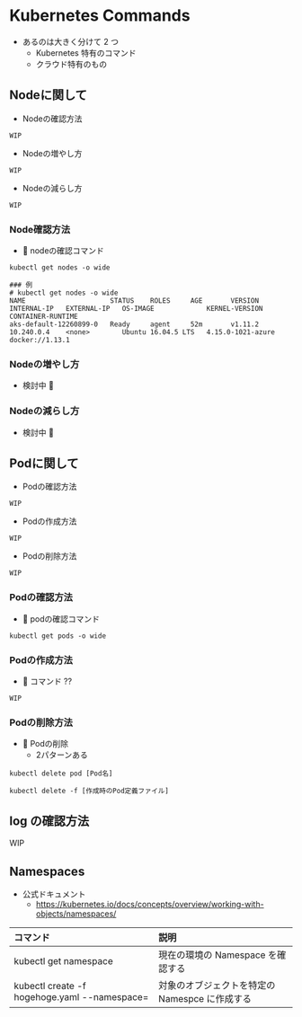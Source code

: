 # Kubernetes Commands

+ あるのは大きく分けて 2 つ
  + Kubernetes 特有のコマンド
  + クラウド特有のもの

## Nodeに関して

+ Nodeの確認方法

```
WIP
```

+ Nodeの増やし方

```
WIP
```

+ Nodeの減らし方

```
WIP
```

### Node確認方法

+ :whale: nodeの確認コマンド

```
kubectl get nodes -o wide
```
```
### 例
# kubectl get nodes -o wide
NAME                     STATUS    ROLES     AGE       VERSION   INTERNAL-IP   EXTERNAL-IP   OS-IMAGE             KERNEL-VERSION      CONTAINER-RUNTIME
aks-default-12260899-0   Ready     agent     52m       v1.11.2   10.240.0.4    <none>        Ubuntu 16.04.5 LTS   4.15.0-1021-azure   docker://1.13.1
```

### Nodeの増やし方

+ 検討中 :bow:

### Nodeの減らし方

+ 検討中 :bow:

## Podに関して

+ Podの確認方法

```
WIP
```

+ Podの作成方法

```
WIP
```

+ Podの削除方法

```
WIP
```

### Podの確認方法

+ :whale: podの確認コマンド

```
kubectl get pods -o wide
```

### Podの作成方法

+ :whale: コマンド ??

```
WIP
```

### Podの削除方法

+ :whale: Podの削除
    + 2パターンある

```
kubectl delete pod [Pod名]
```

```
kubectl delete -f [作成時のPod定義ファイル]
```

## log の確認方法


WIP

## Namespaces

+ 公式ドキュメント
  + https://kubernetes.io/docs/concepts/overview/working-with-objects/namespaces/

コマンド | 説明
:- | :-
kubectl get namespace | 現在の環境の Namespace を確認する
kubectl create -f hogehoge.yaml --namespace=<insert-namespace-name-here> | 対象のオブジェクトを特定の Namespce に作成する 

